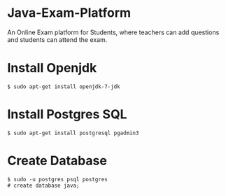 # Java-Exam-Platform
An Online Exam platform for Students, where teachers can add questions and students can attend the exam.

# Install Openjdk
```
$ sudo apt-get install openjdk-7-jdk
```

# Install Postgres SQL
```
$ sudo apt-get install postgresql pgadmin3
```
# Create Database 
```
$ sudo -u postgres psql postgres
# create database java;
```



